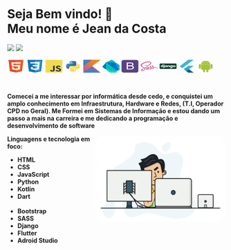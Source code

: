 
<h1>Seja Bem vindo! 👋<br>
  Meu nome é Jean da Costa </h1>

<div>
  <a href="https://github.com/JeandaCosta">
    <img height="180em" src="https://github-readme-stats.vercel.app/api?username=JeandaCosta&show_icons=true&theme=dark&include_all_commits=true&count_private=true"></a>
    <a href="https://github.com/JeandaCosta">
    <img height="180em" src="https://github-readme-stats.vercel.app/api/top-langs/?username=JeandaCosta&layout=compact&langs_count=7&theme=dark">
  </a>
</div>
  
<div style="display: inline_block"><br>
  <img align="center" alt="Jean-HTML" height="30" width="40" src="https://github.com/devicons/devicon/blob/master/icons/html5/html5-original.svg">
  <img align="center" alt="Jean-CSS" height="30" width="40" src="https://github.com/devicons/devicon/blob/master/icons/css3/css3-original.svg">
  <img align="center" alt="Jean-Js" height="30" width="40" src="https://github.com/devicons/devicon/blob/master/icons/javascript/javascript-original.svg">
  <img align="center" alt="Jean-Python" height="30" width="40" src="https://raw.githubusercontent.com/devicons/devicon/master/icons/python/python-original.svg">
  <img align="center" alt="Jean-Kotlin" height="30" width="40" src="https://github.com/devicons/devicon/blob/master/icons/kotlin/kotlin-original.svg">
  <img align="center" alt="Jean-Dart" height="30" width="40" src="https://github.com/devicons/devicon/blob/master/icons/dart/dart-original.svg">
  
  <img align="center" alt="Jean-Bootstrap" height="30" width="40" src="https://github.com/devicons/devicon/blob/master/icons/bootstrap/bootstrap-plain.svg">
  <img align="center" alt="Jean-Sass" height="30" width="40" src="https://github.com/devicons/devicon/blob/master/icons/sass/sass-original.svg">
  <img align="center" alt="Jean-Django" height="30" width="40" src="https://github.com/devicons/devicon/blob/master/icons/django/django-original.svg">
  <img align="center" alt="Jean-Flutter" height="30" width="40" src="https://github.com/devicons/devicon/blob/master/icons/flutter/flutter-original.svg">
  <img align="center" alt="Jean-Android" height="30" width="40" src="https://github.com/devicons/devicon/blob/master/icons/android/android-original.svg">
</div><br>

##
  
<div>
  <p> <strong> Comecei a me interessar por informática desde cedo, e conquistei um amplo conhecimento em Infraestrutura, Hardware e Redes, (T.I, Operador CPD no Geral). Me  Formei em Sistemas de Informação e estou dando um passo a mais na carreira e me dedicando a programação e desenvolvimento de software </strong></p> 
</div>

<div>
  <img style="border-radius: 20px" align="right" alt="Jean" height="200" width="300" src="ProgramGif.gif">
</div>

<div>
  <strong>
    <p>Linguagens e tecnologia em foco: </p>
    <ul>
      <li>HTML</li>
      <li>CSS</li>
      <li>JavaScript</li>
      <li>Python</li>
      <li>Kotlin</li>
      <li>Dart</li><br>
      <li>Bootstrap</li>
      <li>SASS</li>
      <li>Django</li>
      <li>Flutter</li>
      <li>Adroid Studio</li>
    </ul>
  </strong>
<div>
 

